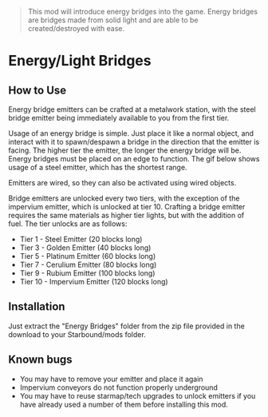 > This mod will introduce energy bridges into the game. Energy bridges are bridges made from solid light and are able to be created/destroyed with ease.
# Energy/Light Bridges

## How to Use

Energy bridge emitters can be crafted at a metalwork station, with the steel bridge emitter being immediately available to you from the first tier.

Usage of an energy bridge is simple. Just place it like a normal object, and interact with it to spawn/despawn a bridge in the direction that the emitter is facing. The higher tier the emitter, the longer the energy bridge will be. Energy bridges must be placed on an edge to function. The gif below shows usage of a steel emitter, which has the shortest range.

Emitters are wired, so they can also be activated using wired objects.

Bridge emitters are unlocked every two tiers, with the exception of the impervium emitter, which is unlocked at tier 10. Crafting a bridge emitter requires the same materials as higher tier lights, but with the addition of fuel. The tier unlocks are as follows:

- Tier 1 - Steel Emitter (20 blocks long)
- Tier 3 - Golden Emitter (40 blocks long)
- Tier 5 - Platinum Emitter (60 blocks long)
- Tier 7 - Cerulium Emitter (80 blocks long)
- Tier 9 - Rubium Emitter (100 blocks long)
- Tier 10 - Impervium Emitter (120 blocks long)

## Installation

Just extract the "Energy Bridges" folder from the zip file provided in the download to your Starbound/mods folder.

## Known bugs
- You may have to remove your emitter and place it again
- Impervium conveyors do not function properly underground
- You may have to reuse starmap/tech upgrades to unlock emitters if you have already used a number of them before installing this mod.
